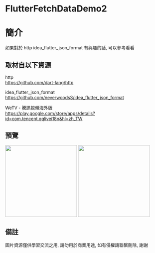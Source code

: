 # FlutterFetchDataDemo2

簡介
==================================
如果對於 http idea_flutter_json_format 有興趣的話, 可以參考看看                                 

取材自以下資源
--------
http                                                                 
https://github.com/dart-lang/http     

idea_flutter_json_format                                                                 
https://github.com/neverwoodsS/idea_flutter_json_format 

WeTV - 騰訊視頻海外版                                                                 
https://play.google.com/store/apps/details?id=com.tencent.qqlivei18n&hl=zh_TW
                  
預覽
--------
<p align="left">
  <img src="https://i.imgur.com/O6v69e9.png" width="230"/>
  <img src="https://i.imgur.com/glTvisb.png" width="230"/>
</p> 

備註
--------
圖片資源僅供學習交流之用, 請勿用於商業用途, 如有侵權請聯繫刪除, 謝謝
